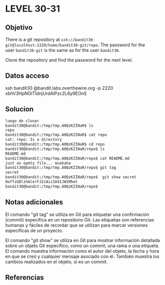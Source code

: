 # LEVEL 30-31

## Objetivo
There is a git repository at `ssh://bandit30-git@localhost:2220/home/bandit30-git/repo`. The password for the user `bandit30-git` is the same as for the user `bandit30`.

Clone the repository and find the password for the next level.


## Datos acceso
ssh bandit30 @bandit.labs.overthewire.org -p 2220
xbhV3HpNGlTIdnjUrdAlPzc2L6y9EOnS
## Solucion
```bash
luego de clonar
bandit30@bandit:/tmp/tmp.A0QzKZINaR$ ls
repo
bandit30@bandit:/tmp/tmp.A0QzKZINaR$ cat repo
cat: repo: Is a directory
bandit30@bandit:/tmp/tmp.A0QzKZINaR$ cd repo
bandit30@bandit:/tmp/tmp.A0QzKZINaR/repo$ ls
README.md
bandit30@bandit:/tmp/tmp.A0QzKZINaR/repo$ cat README.md
just an epmty file... muahaha
bandit30@bandit:/tmp/tmp.A0QzKZINaR/repo$ git tag
secret
bandit30@bandit:/tmp/tmp.A0QzKZINaR/repo$  git show secret
OoffzGDlzhAlerFJ2cAiz1D41JW1Mhmt
bandit30@bandit:/tmp/tmp.A0QzKZINaR/repo$
```
## Notas adicionales
El comando "git tag" se utiliza en Git para etiquetar una confirmación (commit) específica en un repositorio Git. Las etiquetas son referencias humanas y fáciles de recordar que se utilizan para marcar versiones específicas de un proyecto.

El comando "git show" se utiliza en Git para mostrar información detallada sobre un objeto Git específico, como un commit, una rama o una etiqueta. El comando muestra información como el autor del objeto, la fecha y hora en que se creó y cualquier mensaje asociado con él. También muestra los cambios realizados en el objeto, si es un commit.
## Referencias

